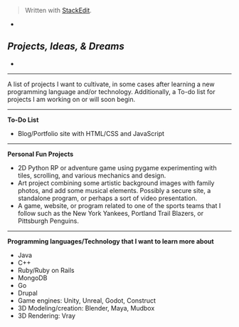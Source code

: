 
> Written with [StackEdit](https://stackedit.io/).

*

***Projects, Ideas, & Dreams***
-----------------------------

*


----------
A list of projects I want to cultivate, in some cases after learning a new programming language and/or technology.
Additionally, a To-do list for projects I am working on or will soon begin.


----------
**To-Do List**

 - Blog/Portfolio site with HTML/CSS and JavaScript


----------
**Personal Fun Projects**

 - 2D Python RP or adventure game using pygame experimenting with tiles, scrolling, and various mechanics and design.
 - Art project combining some artistic background images with family photos, and add some musical elements.  Possibly a secure site, a standalone program, or perhaps a sort of video presentation.
 - A game, website, or program related to one of the sports teams that I follow such as the New York Yankees, Portland Trail Blazers, or Pittsburgh Penguins.


----------
**Programming languages/Technology that I want to learn more about**

 - Java
 - C++
 - Ruby/Ruby on Rails
 - MongoDB
 - Go
 - Drupal
 - Game engines:  Unity, Unreal, Godot, Construct
 - 3D Modeling/creation:  Blender, Maya, Mudbox
 - 3D Rendering:  Vray
